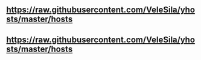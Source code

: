 ## https://raw.githubusercontent.com/VeleSila/yhosts/master/hosts
## https://raw.githubusercontent.com/VeleSila/yhosts/master/hosts
